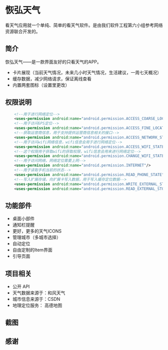 # 恢弘天气
看天气应用就一个单纯、简单的看天气软件。是由我们软件工程第六小组参考网络资源联合开发的。

## 简介
恢弘天气——是一款界面友好的只看天气的APP。
- 卡片展现（当前天气情况，未来几小时天气情况，生活建议，一周七天概况）
- 缓存数据，减少网络请求，保证离线查看
- 内置两套图标（设置里更改）

## 权限说明

```xml
	<!--用于进行网络定位-->
	<uses-permission android:name="android.permission.ACCESS_COARSE_LOCATION"/>
	<!--用于访问GPS定位-->
	<uses-permission android:name="android.permission.ACCESS_FINE_LOCATION"/>
	<!--获取运营商信息，用于支持提供运营商信息相关的接口-->
	<uses-permission android:name="android.permission.ACCESS_NETWORK_STATE"/>
	<!--用于访问wifi网络信息，wifi信息会用于进行网络定位-->
	<uses-permission android:name="android.permission.ACCESS_WIFI_STATE"/>
	<!--这个权限用于获取wifi的获取权限，wifi信息会用来进行网络定位-->
	<uses-permission android:name="android.permission.CHANGE_WIFI_STATE"/>
	<!--用于访问网络，网络定位需要上网-->
	<uses-permission android:name="android.permission.INTERNET"/>
	<!--用于读取手机当前的状态-->
	<uses-permission android:name="android.permission.READ_PHONE_STATE"/>
	<!--写入扩展存储，向扩展卡写入数据，用于写入缓存定位数据-->
	<uses-permission android:name="android.permission.WRITE_EXTERNAL_STORAGE"/>
	<uses-permission android:name="android.permission.READ_EXTERNAL_STORAGE"/>
```

## 功能部件
- 桌面小部件
- 通知栏提醒
- 更好，更多的天气ICONS
- 管理城市（多城市选择）
- 自动定位
- 自由定制的Item界面
- 引导页面

## 项目相关
- 公开 API
- 天气数据来源于：和风天气
- 城市信息来源于：CSDN
- 地理定位服务： 高德地图

## 截图


## 感谢
